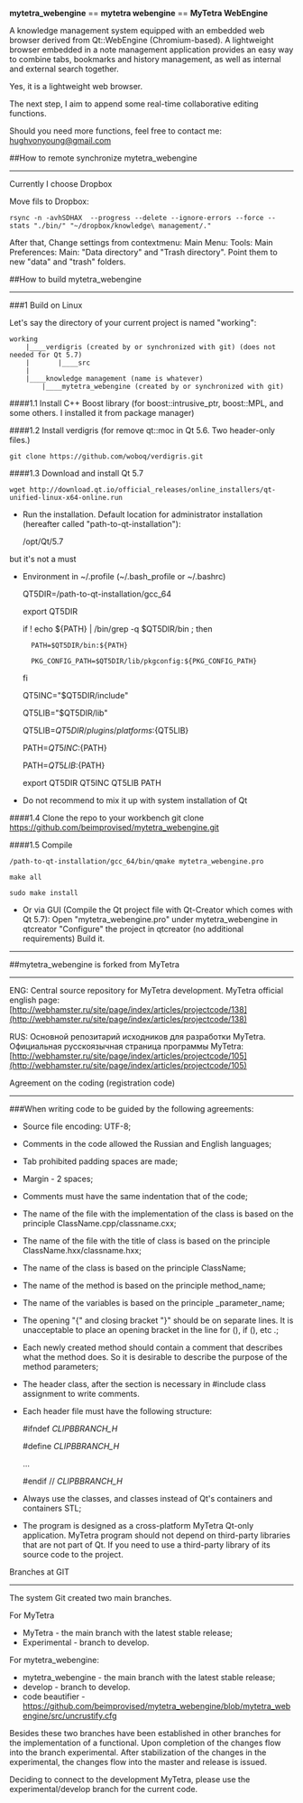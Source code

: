 
**mytetra_webengine** == **mytetra webengine** == **MyTetra WebEngine**

A knowledge management system equipped with an embedded web browser derived from Qt::WebEngine (Chromium-based). A lightweight browser embedded in a note management application provides an easy way to combine tabs, bookmarks and history management, as well as internal and external search together.

Yes, it is a lightweight web browser.

The next step, I aim to append some real-time collaborative editing functions.

Should you need more functions, feel free to contact me: hughvonyoung@gmail.com

##How to remote synchronize mytetra_webengine
_______________________________________________________________________

Currently I choose Dropbox

Move fils to Dropbox:

	rsync -n -avhSDHAX  --progress --delete --ignore-errors --force --stats "./bin/" "~/dropbox/knowledge\ management/."

After that, Change settings from contextmenu: Main Menu: Tools: Main Preferences: Main: "Data directory" and "Trash directory". Point them to new "data" and "trash" folders.

##How to build mytetra_webengine
_______________________________________________________________________

###1 Build on Linux

Let's say the directory of your current project is named "working":

	working
	    |____verdigris (created by or synchronized with git) (does not needed for Qt 5.7)
	    |       |____src
	    |
	    |____knowledge management (name is whatever)
		    |____mytetra_webengine (created by or synchronized with git)

####1.1 Install C++ Boost library (for boost::intrusive_ptr, boost::MPL, and some others. I installed it from package manager)

####1.2 Install verdigris (for remove qt::moc in Qt 5.6. Two header-only files.)

	git clone https://github.com/woboq/verdigris.git

####1.3 Download and install Qt 5.7

	wget http://download.qt.io/official_releases/online_installers/qt-unified-linux-x64-online.run

* Run the installation. Default location for administrator installation (hereafter called "path-to-qt-installation"):

	/opt/Qt/5.7

but it's not a must

* Environment in ~/.profile (~/.bash_profile or ~/.bashrc)

	QT5DIR=/path-to-qt-installation/gcc_64

	export QT5DIR

	if ! echo ${PATH} | /bin/grep -q $QT5DIR/bin ; then

	    PATH=$QT5DIR/bin:${PATH}

	    PKG_CONFIG_PATH=$QT5DIR/lib/pkgconfig:${PKG_CONFIG_PATH}

	fi

	QT5INC="$QT5DIR/include"

	QT5LIB="$QT5DIR/lib"

	QT5LIB=$QT5DIR/plugins/platforms:${QT5LIB}

	PATH=$QT5INC:${PATH}

	PATH=$QT5LIB:${PATH}

	export QT5DIR QT5INC QT5LIB PATH

* Do not recommend to mix it up with system installation of Qt

####1.4 Clone the repo to your workbench
	git clone https://github.com/beimprovised/mytetra_webengine.git

####1.5 Compile

	/path-to-qt-installation/gcc_64/bin/qmake mytetra_webengine.pro

	make all

	sudo make install

* Or via GUI (Compile the Qt project file with Qt-Creator which comes with Qt 5.7):
        Open "mytetra_webengine.pro" under mytetra_webengine in qtcreator
        "Configure" the project in qtcreator (no additional requirements)
        Build it.

_______________________________________________________________________

##mytetra_webengine is forked from MyTetra
_______________________________________________________________________

ENG: Central source repository for MyTetra development.
MyTetra official english page: [http://webhamster.ru/site/page/index/articles/projectcode/138](http://webhamster.ru/site/page/index/articles/projectcode/138)

RUS: Основной репозитарий исходников для разработки MyTetra.
Официальная русскоязычная страница программы MyTetra: [http://webhamster.ru/site/page/index/articles/projectcode/105](http://webhamster.ru/site/page/index/articles/projectcode/105)

Agreement on the coding (registration code)

_______________________________________________________________________

###When writing code to be guided by the following agreements:

* Source file encoding: UTF-8;
* Comments in the code allowed the Russian and English languages;
* Tab prohibited padding spaces are made;
* Margin - 2 spaces;
* Comments must have the same indentation that of the code;
* The name of the file with the implementation of the class is based on the principle ClassName.cpp/classname.cxx;
* The name of the file with the title of class is based on the principle ClassName.hxx/classname.hxx;
* The name of the class is based on the principle ClassName;
* The name of the method is based on the principle method_name;
* The name of the variables is based on the principle _parameter_name;
* The opening "{" and closing bracket "}" should be on separate lines. It is unacceptable to place an opening bracket in the line for (), if (), etc .;
* Each newly created method should contain a comment that describes what the method does. So it is desirable to describe the purpose of the method parameters;
* The header class, after the section is necessary in #include class assignment to write comments.
* Each header file must have the following structure:

	\#ifndef _CLIPBBRANCH_H_

	\#define _CLIPBBRANCH_H_

	...

	\#endif // _CLIPBBRANCH_H_

* Always use the classes, and classes instead of Qt's containers and containers STL;
* The program is designed as a cross-platform MyTetra Qt-only application. MyTetra program should not depend on third-party libraries that are not part of Qt. If you need to use a third-party library of its source code to the project.

Branches at GIT
_______________________________________________________________________

The system Git created two main branches.

For MyTetra

* MyTetra       - the main branch with the latest stable release;
* Experimental  - branch to develop.

For mytetra_webengine:

* mytetra_webengine - the main branch with the latest stable release;
* develop           - branch to develop.
* code beautifier   - https://github.com/beimprovised/mytetra_webengine/blob/mytetra_webengine/src/uncrustify.cfg

Besides these two branches have been established in other branches for the implementation of a functional. Upon completion of the changes flow into the branch experimental. After stabilization of the changes in the experimental, the changes flow into the master and release is issued.

Deciding to connect to the development MyTetra, please use the experimental/develop branch for the current code.
